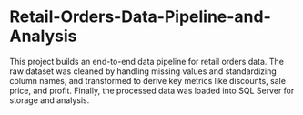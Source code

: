 # Retail-Orders-Data-Pipeline-and-Analysis
This project builds an end-to-end data pipeline for retail orders data. The raw dataset was  cleaned by handling missing values and standardizing column names, and transformed to derive key metrics like discounts, sale price, and profit. Finally, the processed data was loaded into SQL Server for storage and analysis.
